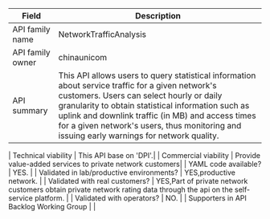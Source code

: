 | **Field** | Description | 
| ---- | ----- |
| API family name | NetworkTrafficAnalysis |
| API family owner | chinaunicom |
| API summary | This API allows users to query statistical information about service traffic for a given network's customers. Users can select hourly or daily granularity to obtain statistical information such as uplink and downlink traffic (in MB) and access times for a given network's users, thus monitoring and issuing early warnings for  network quality. |

| Technical viability | This API base on 'DPI'.|
| Commercial viability | Provide value-added services to private network customers|
| YAML code available? | YES. |
| Validated in lab/productive environments? | YES,productive network. |
| Validated with real customers? | YES,Part of private network customers obtain private network rating data through the api on the self-service platform. |
| Validated with operators? | NO. |
| Supporters in API Backlog Working Group |  |
